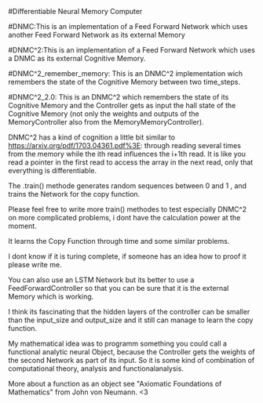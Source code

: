 
#Differentiable Neural Memory Computer

#DNMC:This is an implementation of a Feed Forward Network which uses another Feed Forward Network as its external Memory

#DNMC^2:This is an implementation of a Feed Forward Network which uses a DNMC as its external Cognitive Memory.

#DNMC^2_remember_memory: This is an DNMC^2 implementation wich remembers the state of the Cognitive Memory between two time_steps.

#DNMC^2_2.0: This is an DNMC^2 which remembers the state of its Cognitive Memory and the Controller gets as input the hall state of the Cognitive Memory (not only the weights and outputs of the MemoryController also from the MemoryMemoryController). 

DNMC^2 has a kind of cognition a little bit similar to https://arxiv.org/pdf/1703.04361.pdf%3E: through reading several times from the memory while the ith read influences the i+1th read.
It is like you read a pointer in the first read to access the array in the next read, only that everything is differentiable.

The .train() methode generates random sequences between 0 and 1 , and trains the Network for the copy function.

Please feel free to write more train()  methodes to test especially DNMC^2 on more complicated problems, i dont have the calculation power at the moment.

It learns the Copy Function through time and some similar problems.

I dont know if it is turing complete, if someone has an idea how to proof it please write me.





You can also use an LSTM Network but its better to use  a FeedForwardController so that you can be sure that it is 
the external Memory which is working.

I think its  fascinating that the hidden layers of the controller can be smaller than the input_size and output_size and it still 
can manage to learn the copy function.

My mathematical idea was to programm something you could call a functional analytic neural Object, because the Controller gets the weights of the second Network as part of its input.
So it is some kind of combination of computational theory, analysis and functionalanalysis.

More about a function as an object see "Axiomatic Foundations of Mathematics" from John von Neumann. <3


